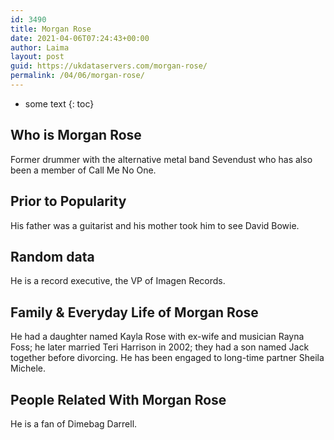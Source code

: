 ```yaml
---
id: 3490
title: Morgan Rose
date: 2021-04-06T07:24:43+00:00
author: Laima
layout: post
guid: https://ukdataservers.com/morgan-rose/
permalink: /04/06/morgan-rose/
---
```


* some text
{: toc}


## Who is Morgan Rose
                  
                  
                  
Former drummer with the alternative metal band Sevendust who has also been a member of Call Me No One.
                  
              
            
              
            
                
                
                
## Prior to Popularity
                  
                  
                  
His father was a guitarist and his mother took him to see David Bowie.
                  
              
            
              
            
                
                
                
## Random data
                  
                  
                  
He is a record executive, the VP of Imagen Records.
                  
              
            
              
            
                
                
                
## Family & Everyday Life of Morgan Rose
                  
                  
                  
He had a daughter named Kayla Rose with ex-wife and musician Rayna Foss; he later married Teri Harrison in 2002; they had a son named Jack together before divorcing. He has been engaged to long-time partner Sheila Michele.
                  
              
            
              
            
                
                
                
## People Related With Morgan Rose
                  
                  
                  
He is a fan of Dimebag Darrell.
                  
              
            
              
            
                
              
            
              
              
            
            
              
            
          
          
          